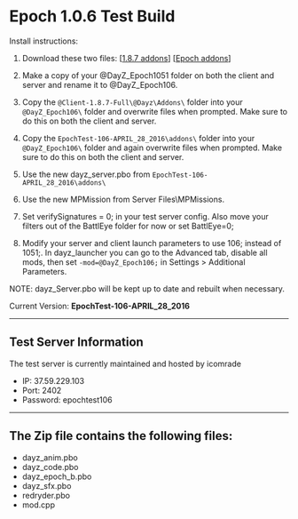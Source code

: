 **Epoch 1.0.6 Test Build**
===========================

Install instructions:

1. Download these two files: [[1.8.7 addons](http://se1.dayz.nu/latest/1.8.7/%40Client-1.8.7-Full.rar)] [[Epoch addons](https://github.com/EpochModTeam/DayZ-Epoch/raw/master/Test%20Build/EpochTest-106-APRIL_23_2016.zip)]

2. Make a copy of your @DayZ_Epoch1051 folder on both the client and server and rename it to @DayZ_Epoch106.

3. Copy the `@Client-1.8.7-Full\@Dayz\Addons\` folder into your `@DayZ_Epoch106\` folder and overwrite files when prompted. Make sure to do this on both the client and server.

4. Copy the `EpochTest-106-APRIL_28_2016\addons\` folder into your `@DayZ_Epoch106\` folder and again overwrite files when prompted. Make sure to do this on both the client and server.

5. Use the new dayz_server.pbo from `EpochTest-106-APRIL_28_2016\addons\`

6. Use the new MPMission from Server Files\MPMissions.

7. Set verifySignatures = 0; in your test server config. Also move your filters out of the BattlEye folder for now or set BattlEye=0;

8. Modify your server and client launch parameters to use 106; instead of 1051;. In dayz_launcher you can go to the Advanced tab, disable all mods, then set `-mod=@DayZ_Epoch106;`  in Settings > Additional Parameters.

NOTE: dayz_Server.pbo will be kept up to date and rebuilt when necessary.

Current Version: **EpochTest-106-APRIL_28_2016**

--------------------------
Test Server Information
--------------------------
The test server is currently maintained and hosted by icomrade

* IP: 37.59.229.103
* Port: 2402
* Password: epochtest106

--------------------------
The Zip file contains the following files:
--------------------------
* dayz_anim.pbo
* dayz_code.pbo
* dayz_epoch_b.pbo
* dayz_sfx.pbo
* redryder.pbo
* mod.cpp
